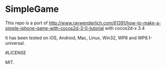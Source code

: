 # SimpleGame

This repo is a port of http://www.raywenderlich.com/61391/how-to-make-a-simple-iphone-game-with-cocos2d-3-0-tutorial with cocos2d-x 3.4

It has been tested on iOS, Android, Mac, Linux, Win32, WP8 and WP8.1-universal.


#LICENSE

MIT.
